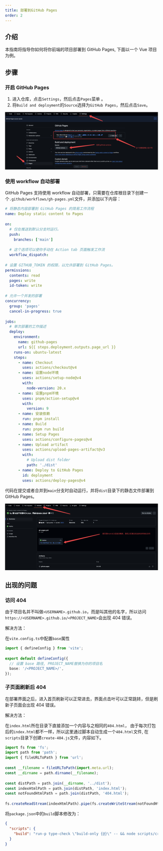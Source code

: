 ```yaml
---
title: 部署到GitHub Pages
order: 2
---
```


## 介绍

本指南将指导你如何将你前端的项目部署到 GitHub Pages, 下面以一个 Vue 项目为例。

## 步骤

### 开启 GitHub Pages

1. 进入仓库，点击`Settings`，然后点击`Pages`菜单 。
2. 将`Build and deployment`的`Source`选择为`GitHub Pages`，然后点击`Save`。

![设置图片](./images/githubPageSetting.png)

### 使用 workflow 自动部署

GitHub Pages 支持使用 workflow 自动部署，只需要在仓库根目录下创建一个`.github/workflows/gh-pages.yml`文件，并添加以下内容：

```yaml
# 将静态内容部署到 GitHub Pages 的简易工作流程
name: Deploy static content to Pages

on:
  # 仅在推送到默认分支时运行。
  push:
    branches: ['main']

  # 这个选项可以使你手动在 Action tab 页面触发工作流
  workflow_dispatch:

# 设置 GITHUB_TOKEN 的权限，以允许部署到 GitHub Pages。
permissions:
  contents: read
  pages: write
  id-token: write

# 允许一个并发的部署
concurrency:
  group: 'pages'
  cancel-in-progress: true

jobs:
  # 单次部署的工作描述
  deploy:
    environment:
      name: github-pages
      url: ${{ steps.deployment.outputs.page_url }}
    runs-on: ubuntu-latest
    steps:
      - name: Checkout
        uses: actions/checkout@v4
      - name: 设置node环境
        uses: actions/setup-node@v4
        with:
          node-version: 20.x
      - name: 设置pnpm环境
        uses: pnpm/action-setup@v4
        with:
          version: 9
      - name: 安装依赖
        run: pnpm install
      - name: Build
        run: pnpm run build
      - name: Setup Pages
        uses: actions/configure-pages@v4
      - name: Upload artifact
        uses: actions/upload-pages-artifact@v3
        with:
          # Upload dist folder
          path: './dist'
      - name: Deploy to GitHub Pages
        id: deployment
        uses: actions/deploy-pages@v4
```

代码在提交或者合并到`main`分支时自动运行，并将`dist`目录下的静态文件部署到 GitHub Pages。

![部署结果界面](./images/actionsRun.png)

## 出现的问题

### 访问 404

由于项目名并不叫做`<USERNAME>.github.io`，而是叫其他的名字，所以访问`https://<USERNAME>.github.io/<PROJECT_NAME>`会出现 404 错误。

解决方法：

在`vite.config.ts`中配置`base`属性

```typescript
import { defineConfig } from 'vite';

export default defineConfig({
  // 设置 base 路径, PROJECT_NAME替换为你的项目名
  base: '/<PROJECT_NAME>/',
});
```

### 子页面刷新后 404

在部署界面之后，进入首页刷新可以正常进去，界面点击叶可以正常跳转，但是刷新子页面会出现 404 错误。

解决方法：

在`index.html`所在目录下直接添加一个内容与之相同的`404.html`， 由于每次打包后的`index.html`都不一样，所以这里通过脚本自动生成一个`404.html`文件, 在`scripts`目录下创建`create-404.js`文件，内容如下。

```javascript
import fs from 'fs';
import path from 'path';
import { fileURLToPath } from 'url';

const __filename = fileURLToPath(import.meta.url);
const __dirname = path.dirname(__filename);

const distPath = path.join(__dirname, '../dist');
const indexHtmlPath = path.join(distPath, 'index.html');
const notFoundHtmlPath = path.join(distPath, '404.html');

fs.createReadStream(indexHtmlPath).pipe(fs.createWriteStream(notFoundHtmlPath));
```

将`package.json`中的`build`脚本修改为：

```json
{
  "scripts": {
    "build": "run-p type-check \"build-only {@}\" -- && node scripts/create-404.js"
  }
}
```
